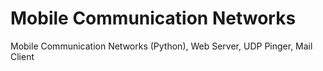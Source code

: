 # Mobile Communication Networks
 Mobile Communication Networks (Python), Web Server, UDP Pinger, Mail Client
